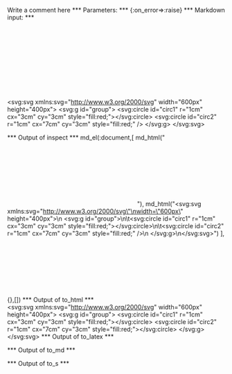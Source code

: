 Write a comment here
*** Parameters: ***
{:on_error=>:raise}
*** Markdown input: ***

<svg/>

<svg:svg xmlns:svg="http://www.w3.org/2000/svg"
width="600px" height="400px">
  <svg:g id="group">
	<svg:circle id="circ1" r="1cm" cx="3cm" cy="3cm" style="fill:red;"></svg:circle>
	<svg:circle id="circ2" r="1cm" cx="7cm" cy="3cm" style="fill:red;" />
  </svg:g>
</svg:svg>

*** Output of inspect ***
md_el(:document,[
	md_html("<svg/>"),
	md_html("<svg:svg xmlns:svg=\"http://www.w3.org/2000/svg\"\nwidth=\"600px\" height=\"400px\">\n  <svg:g id=\"group\">\n\t<svg:circle id=\"circ1\" r=\"1cm\" cx=\"3cm\" cy=\"3cm\" style=\"fill:red;\"></svg:circle>\n\t<svg:circle id=\"circ2\" r=\"1cm\" cx=\"7cm\" cy=\"3cm\" style=\"fill:red;\" />\n  </svg:g>\n</svg:svg>")
],{},[])
*** Output of to_html ***
<svg></svg><svg:svg xmlns:svg="http://www.w3.org/2000/svg" width="600px" height="400px">
  <svg:g id="group">
	<svg:circle id="circ1" r="1cm" cx="3cm" cy="3cm" style="fill:red;"></svg:circle>
	<svg:circle id="circ2" r="1cm" cx="7cm" cy="3cm" style="fill:red;"></svg:circle>
  </svg:g>
</svg:svg>
*** Output of to_latex ***

*** Output of to_md ***

*** Output of to_s ***

